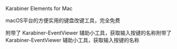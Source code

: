 Karabiner Elements for Mac

macOS平台的方便实用的键盘改键工具，完全免费

附带了 Karabiner-EventViewer 辅助小工具，获取输入按键的名称附带了
Karabiner-EventViewer 辅助小工具，获取输入按键的名称

